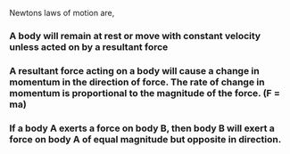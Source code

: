 Newtons laws of motion are,

### A body will remain at rest or move with constant velocity unless acted on by a resultant force

### A resultant force acting on a body will cause a change in momentum in the direction of force. The rate of change in momentum is proportional to the magnitude of the force. (F = ma)

### If a body A exerts a force on body B, then body B will exert a force on body A of equal magnitude but opposite in direction.
